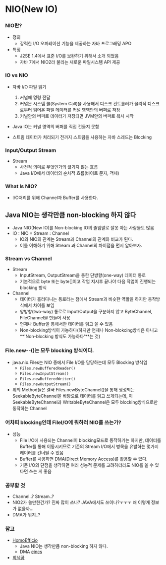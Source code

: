 # NIO(New IO)
### NIO란?
 - 정의
 	 - 강력한 I/O 오퍼레이션 기능을 제공하는 자바 프로그래밍 APO
 - 특징
 	 - J2SE 1.4에서 표준 I/O를 보완하기 위해서 소개 되었음
 	 - 자바 7에서 NIO2라 불리는 새로운 파일시스템 API 제공

### IO vs NIO
 - 자바 I/O 파일 읽기
 	 1. 커널에 명령 전달
 	 2. 커널은 시스템 콜(System Call)을 사용해서 디스크 컨트롤러가 물리적 디스크로부터 읽어온 파일 데이터를 커널 영역안의 버퍼로 저장
 	 3. 커널안의 버퍼로 데이터가 저장되면 JVM안의 버퍼로 복사 시작

 - Java IO는 커널 영역의 버퍼를 직접 건들지 못함
 - 스트림 데이터가 처리되기 전까지 스트림을 사용하는 자바 스레드는 Blocking 


### Input/Output Stream
 - Stream
 	 - 사전적 의미로 무엇인가의 끊기지 않는 흐름
 	 - Java I/O에서 데이터의 순차적 흐름(바이트 문자, 객체)

### What Is NIO?
 - I/O처리를 위해 Channel과 Buffer를 사용한다.

## Java NIO는 생각만큼 non-blocking 하지 않다
 - Java NIO(New IO)를 Non-blocking IO의 줄임말로 잘못 아는 사람들도 많음
 - IO : NIO = Stream : Channel
 	 - IO와 NIO의 관계는 Stream과 Channel의 관계와 비교가 된다.
 	 - 이를 이해하기 위해 Stream 과 Channel의 차이점을 먼저 알아보자.

### Stream vs Channel
 - Stream
 	 - InputStream, OutputStream을 통한 단방향(one-way) 데이터 통로
 	 - 기본적으로 byte 또는 byte[]이고 작업 지시후 끝나야 다음 작업이 진행되는 blocking 방식
 - Channel
 	 - 데이터가 흘러다니는 통로라는 점에서 Stream과 비슷한 역할을 하지만 동작방식에서 차이를 보임
 	 - 양방향(two-way) 통로로 Input/Output을 구분하지 않고 ByteChannel, FileChannel을 만들어 사용
 	 - 언제나 Buffer을 통해서만 데이터를 읽고 쓸 수 있음
 	 - Non-blocking방식이 가능하다(하지만 언제나 Non-blokcing방식은 아니고 **'Non-blocking 방식도 가능하다'**는 것)

### File.new--()는 모두 blocking 방식이다.
 - java.nio.Files는 NIO 중에서 File I/O를 담당하는데 모두 Blocking 방식임
 	 - `Files.newBufferedReader()`
 	 - `Files.newInputStream()`
 	 - `Files.newBufferedWriter()`
 	 - `Files.newOutputStream()`
 - 위의 Method들은 결국 Files.newByteChannel()을 통해 생성되는 SeekableByteChannel을 바탕으로 데이터를 읽고 쓰게되는데, 이 SeekableByteChannel과 WritableByteChannel은 모두 blocking방식으로만 동작하는 Channel

### 어차피 blocking인데 FileI/O에 뭐하러 NIO를 쓰는가?
 - 성능
 	 - File I/O에 사용되는 Channel이 blocking모드로 동작하기는 하지만, 데이터를 Buffer를 통해 이동시키므로 기존의 Stream I/O에서 병목을 유발하는 몇가지 레이러를 건너뛸 수 있음
 	 - Buffer를 사용하면 DMA(Direct Memory Access)를 활용할 수 있다.
 	 - 기존 I/O의 단점을 생각하면 여러 성능적 문제를 고려하더라도 NIO를 쓸 수 있다면 쓰는 게 좋음

### 공부할 것
 - Channel..? Stream..?
 - NIO2가 쓸만한건가? 진짜 많이 쓰나? JAVA에서도 쓰이나?ㅜㅜㅜ 왜 이렇게 정보가 없을까...
 - DMA가 뭐지..?

### 참고
 - [HomoEfficio](http://homoefficio.github.io/2016/08/06/Java-NIO는-생각만큼-non-blocking-하지-않다 "HomoEfficio")
 	 - Java NIO는 생각만큼 non-blocking 하지 않다.
 	 - DMA [eincs](http://eincs.com/2009/08/java-nio-bytebuffer-channel-file/ "eincs")
 - [회색꿈](http://graydream.tistory.com/73 "회색꿈")